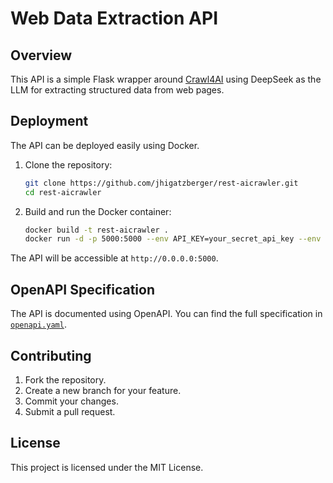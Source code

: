 # Web Data Extraction API

## Overview
This API is a simple Flask wrapper around [Crawl4AI](https://github.com/unclecode/crawl4ai) using DeepSeek as the LLM for extracting structured data from web pages.

## Deployment

The API can be deployed easily using Docker.

1. Clone the repository:
   ```sh
   git clone https://github.com/jhigatzberger/rest-aicrawler.git
   cd rest-aicrawler
   ```

2. Build and run the Docker container:
   ```sh
   docker build -t rest-aicrawler .
   docker run -d -p 5000:5000 --env API_KEY=your_secret_api_key --env DEEPSEEK_API_KEY=your_deepseek_api_key rest-aicrawler
   ```

The API will be accessible at `http://0.0.0.0:5000`.

## OpenAPI Specification
The API is documented using OpenAPI. You can find the full specification in [`openapi.yaml`](./openapi.yaml).

## Contributing
1. Fork the repository.
2. Create a new branch for your feature.
3. Commit your changes.
4. Submit a pull request.

## License
This project is licensed under the MIT License.
